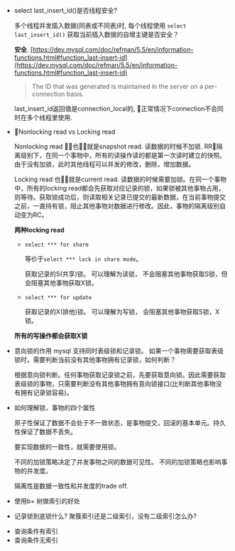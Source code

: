 
* select last_insert_id()是否线程安全?

  多个线程并发插入数据(同表或不同表)时, 每个线程使用 `select last_insert_id()` 获取当前插入数据的自增主键是否安全？

  **安全**. [https://dev.mysql.com/doc/refman/5.5/en/information-functions.html#function_last-insert-id](https://dev.mysql.com/doc/refman/5.5/en/information-functions.html#function_last-insert-id)

  > The ID that was generated is maintained in the server   on a per-connection basis.

  last_insert_id返回值是connection_local的, 正常情况下connection不会同时在多个线程里使用.

* Nonlocking read vs Locking read

  Nonlocking read 也就是snapshot read. 读数据的时候不加锁. RR隔离级别下，在同一个事物中，所有的读操作读的都是第一次读时建立的快照。 由于没有加锁，此时其他线程可以并发的修改，删除，增加数据。

  Locking read 也就是current read. 读数据的时候需要加锁。在同一个事物中，所有的locking read都会先获取对应记录的锁，如果锁被其他事物占用，则等待。获取锁成功后，则读取相关记录已提交的最新数据，在当前事物提交之前，一直持有锁，阻止其他事物对数据进行修改。因此，事物的隔离级别自动变为RC。

  **两种locking read**

  - `select *** for share`

    等价于`select *** lock in share mode`。

    获取记录的S(共享)锁。 可以理解为读锁， 不会阻塞其他事物获取S锁，但会阻塞其他事物获取X锁。

  - `select *** for update`

    获取记录的X(排他)锁。 可以理解为写锁， 会阻塞其他事物获取S锁，X锁。

  **所有的写操作都会获取X锁**

* 意向锁的作用
  mysql 支持同时表级锁和记录锁。 如果一个事物需要获取表级锁时，需要判断当前没有其他事物拥有记录锁，如何判断？

  根据意向锁判断。任何事物获取记录锁之前，先要获取意向锁。因此需要获取表级锁的事物，只需要判断没有其他事物拥有意向锁接口(比判断其他事物没有拥有记录锁容易)。

* 如何理解锁，事物的四个属性

  原子性保证了数据不会处于不一致状态，是事物提交，回滚的基本单元。持久性保证了数据不丢失。

  要实现数据的一致性，就需要使用锁。

  不同的加锁策略决定了并发事物之间的数据可见性。 不同的加锁策略也影响事物的并发度。

  隔离性是数据一致性和并发度的trade off.

* 使用b+ 树做索引的好处

* 记录锁到底锁什么? 聚簇索引还是二级索引，没有二级索引怎么办?

 - 查询条件有索引
 - 查询条件无索引
